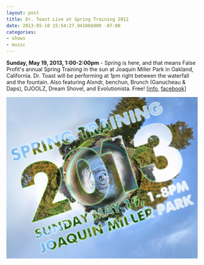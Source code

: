 ```yaml
---
layout: post
title: Dr. Toast Live at Spring Training 2012
date: 2013-05-10 15:54:27.941066000 -07:00
categories:
- shows
- music
---
```


**Sunday, May 19, 2013, 1:00-2:00pm** - Spring is here, and that means False Profit's annual Spring Training in the sun at Joaquin Miller Park in Oakland, California. Dr. Toast will be performing at 1pm right between the waterfall and the fountain. Also featuring Alxndr, benchun, Brunch (Ganucheau & Daps), DJOOLZ, Dream Shovel, and Evolutionista. Free!
\[[info][], [facebook][]\]

![flyer](/uploads/2013/05/spring-training-2013.jpg)

[info]: http://www.false-profit.com/2013/05/16/spring-training-2013/
[facebook]: https://www.facebook.com/events/248442225298084/
